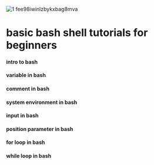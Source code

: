  
![1 fee98iwinlzbykxbag8mva](https://user-images.githubusercontent.com/26503912/51897529-0076f600-23c0-11e9-978b-3ea628b4e5a6.png)
# basic bash shell tutorials for beginners
#### intro to bash
#### variable in bash 
#### comment in bash 
#### system environment in bash
#### input in bash 
#### position parameter in bash 
#### for loop in bash
#### while loop in bash




